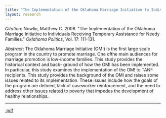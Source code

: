 ```yaml
---
title: "The Implementation of the Oklahoma Marriage Initiative to Individuals Receiving Temporary Assistance for Needy Families"
layout: research
---
```


_Citation_: Nowlin, Matthew C. 2008. "The Implementation of the Oklahoma Marriage Initiative to Individuals Receiving Temporary Assistance for Needy Families." _Oklahoma Politics_, Vol. 17: 111-131.

_Abstract_: The Oklahoma Marriage Initiative (OMI) is the first large scale program in the country to promote marriage. One ofthe main audiences for marriage promotion is low-income families. This study provides the historical context and back- ground of how the OMI has been implemented. In particular, this study examines the implementation of the OM! to TANF recipients. This study provides the background of the OMI and raises some issues related to its implementation. These issues include how the goals of the program are defined, lack of caseworker reinforcement, and the need to address other issues related to poverty that impedes the development of healthy relationships.

<hr class="separator">

<p><a href="{{ site.url }}/files/op2008.pdf"><i class="fa fa-file-pdf-o"></i>&nbsp;pdf</a></p>
